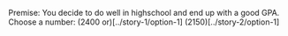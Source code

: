 Premise: You decide to do well in highschool and end up with a good GPA.
Choose a number:
(2400 or)[../story-1/option-1] 
(2150)[../story-2/option-1]
